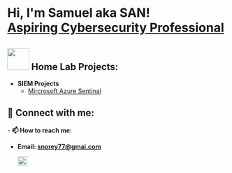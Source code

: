 <h1>Hi, I'm Samuel aka SAN! <br/><a href="https://www.linkedin.com/in/sansantv/">Aspiring Cybersecurity Professional</a></h1>

<h2><picture><img src = "https://github.com/7oSkaaa/7oSkaaa/blob/main/Images/about_me.gif?raw=true" width = 50px></picture> Home Lab Projects:</h2>

- <b>SIEM Projects</b>
  - [Mircrosoft Azure Sentinal](https://github.com/Sansantv/Microsoft-Sentinel-Lab.git)
<!-- <b>PowerShell</b>
  - [Windows EventLog: Failed RDP Logins Source IP to full GeoData Conversion](https://github.com/joshmadakor1/Sentinel-Lab)
-->
<h2> 🤳 Connect with me:</h2>
- <b> 📫 How to reach me:<b> 
  
- Email: snorey77@gmai.com

  [<img align="left" alt=" Samuel Norey | LinkedIn" width="22px" src="https://cdn.jsdelivr.net/npm/simple-icons@v3/icons/linkedin.svg" />][linkedin]

[linkedin]: https://linkedin.com/in/sansantv



<!--
**joshmadakor1/joshmadakor1** is a ✨ _special_ ✨ repository because its `README.md` (this file) appears on your GitHub profile.

Here are some ideas to get you started:

- 🔭 I’m currently working on ...
- 🌱 I’m currently learning ...
- 👯 I’m looking to collaborate on ...
- 🤔 I’m looking for help with ...
- 💬 Ask me about ...
- 📫 How to reach me: ...
- 😄 Pronouns: ...
- ⚡ Fun fact: ...
-->
